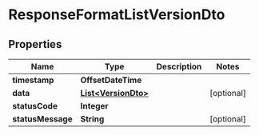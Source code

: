 

# ResponseFormatListVersionDto


## Properties

| Name | Type | Description | Notes |
|------------ | ------------- | ------------- | -------------|
|**timestamp** | **OffsetDateTime** |  |  |
|**data** | [**List&lt;VersionDto&gt;**](VersionDto.md) |  |  [optional] |
|**statusCode** | **Integer** |  |  |
|**statusMessage** | **String** |  |  [optional] |



